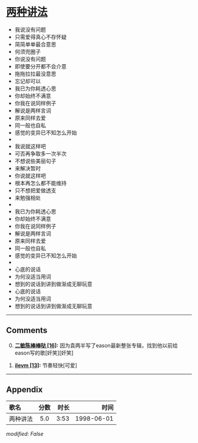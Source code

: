 # [两种讲法](https://music.163.com/song?id=26075147)

* 我说没有问题
* 只需爱得真心不存怀疑
* 简简单单最合意思
* 何须兜圈子
* 你说没有问题
* 即使要分开都不会介意
* 拖拖拉拉最没意思
* 忘记却可以
* 我已为你耗透心思
* 你却始终不满意
* 你我在说同样例子
* 解说是两样言词
* 原来同样去爱
* 同一般也自私
* 感觉的变异已不知怎么开始
* 
* 我说就这样吧
* 可否再争取多一次半次
* 不想说些美丽句子
* 来解决暂时
* 你说就这样吧
* 根本再怎么都不能维持
* 只不想把爱做透支
* 来勉强相处
* 
* 我已为你耗透心思
* 你却始终不满意
* 你我在说同样例子
* 解说是两样言词
* 原来同样去爱
* 同一般也自私
* 感觉的变异已不知怎么开始
* 
* 心底的说话
* 为何没适当用词
* 想到的说话到讲到做渐成无聊玩意
* 心底的说话
* 为何没适当用词
* 想到的说话到讲到做渐成无聊玩意


---

## Comments
0. **[二敏陈棒棒哒 \[16\]](https://music.163.com/#/user/home?id=64699111):** 因为袁两半写了eason最新整张专辑，找到他以前给eason写的歌[奸笑][奸笑]

1. **[ilevm \[13\]](https://music.163.com/#/user/home?id=82979772):** 节奏轻快[可爱]



---

## Appendix

|歌名|分数|时长|时间|
|:---|:---:|---:|---:|
|两种讲法|5.0|3:53|1998-06-01

*modified: False*